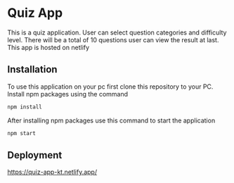 # Quiz App

This is a quiz application. User can select question categories and difficulty level. There will be a total of 10 questions user can view the result at last. This app is hosted on netlify

## Installation

To use this application on your pc first clone this repository to your PC.
Install npm packages using the command

```bash
npm install
```

After installing npm packages use this command to start the application

```bash
npm start
```

## Deployment

https://quiz-app-kt.netlify.app/
